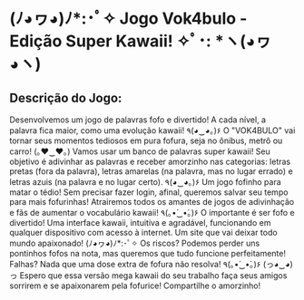 # (ﾉ◕ヮ◕)ﾉ*:･ﾟ✧ Jogo Vok4bulo - Edição Super Kawaii! ✧ﾟ･: *ヽ(◕ヮ◕ヽ)

## Descrição do Jogo:

Desenvolvemos um jogo de palavras fofo e divertido! A cada nível, a palavra fica maior, como uma evolução kawaii! ٩(◕‿◕｡)۶
O "VOK4BULO" vai tornar seus momentos tediosos em pura fofura, seja no ônibus, metrô ou carro! (｡♥‿♥｡)
Vamos usar um banco de palavras super kawaii! Seu objetivo é adivinhar as palavras e receber amorzinho nas categorias: letras pretas (fora da palavra), letras amarelas (na palavra, mas no lugar errado) e letras azuis (na palavra e no lugar certo). ٩(◕‿◕｡)۶
Um jogo fofinho para matar o tédio! Sem precisar fazer login, afinal, queremos salvar seu tempo para mais fofurinhas! Atrairemos todos os amantes de jogos de adivinhação e fãs de aumentar o vocabulário kawaii! ٩(｡•́‿•̀｡)۶
O importante é ser fofo e divertido! Uma interface kawaii, intuitiva e agradável, funcionando em qualquer dispositivo com acesso à internet. Um site que vai deixar todo mundo apaixonado! (ﾉ◕ヮ◕)ﾉ*:･ﾟ✧
Os riscos? Podemos perder uns pontinhos fofos na nota, mas queremos que tudo funcione perfeitamente! Falhas? Nada que uma dose extra de fofura não resolva! ٩(｡•́‿•̀｡)۶
(っ◕‿◕)っ Espero que essa versão mega kawaii do seu trabalho faça seus amigos sorrirem e se apaixonarem pela fofurice! Compartilhe o amorzinho!
